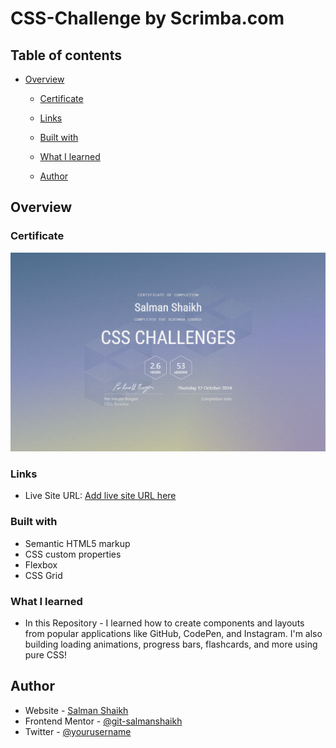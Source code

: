 #  CSS-Challenge by Scrimba.com


## Table of contents

- [Overview](#overview)
 
  - [Certificate](#Certificate)
  - [Links](#links)
  - [Built with](#built-with)
  - [What I learned](#what-i-learned)

  - [Author](#author)



## Overview



### Certificate

![](CSS-Challenge-Certificate.png)


### Links


- Live Site URL: [Add live site URL here](https://salmanshaikh-dev.github.io/Pulse-CashFlow/)


### Built with

- Semantic HTML5 markup
- CSS custom properties
- Flexbox
- CSS Grid

### What I learned
 - In this Repository - I learned how to create components and layouts from popular applications like GitHub, CodePen, and Instagram. I'm also building loading animations, progress bars, flashcards, and more using pure CSS!


## Author

- Website - [Salman Shaikh](https://github.com/salmanshaikh-dev)
- Frontend Mentor - [@git-salmanshaikh](https://www.frontendmentor.io/profile/git-salmanshaikh)
- Twitter - [@yourusername](https://www.twitter.com/sam_98k)
